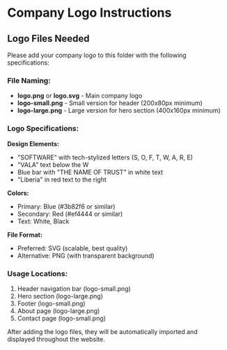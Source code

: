 # Company Logo Instructions

## Logo Files Needed

Please add your company logo to this folder with the following specifications:

### File Naming:
- **logo.png** or **logo.svg** - Main company logo
- **logo-small.png** - Small version for header (200x80px minimum)
- **logo-large.png** - Large version for hero section (400x160px minimum)

### Logo Specifications:

**Design Elements:**
- "SOFTWARE" with tech-stylized letters (S, O, F, T, W, A, R, E)
- "VALA" text below the W
- Blue bar with "THE NAME OF TRUST" in white text
- "Liberia" in red text to the right

**Colors:**
- Primary: Blue (#3b82f6 or similar)
- Secondary: Red (#ef4444 or similar)
- Text: White, Black

**File Format:**
- Preferred: SVG (scalable, best quality)
- Alternative: PNG (with transparent background)

### Usage Locations:
1. Header navigation bar (logo-small.png)
2. Hero section (logo-large.png)
3. Footer (logo-small.png)
4. About page (logo-large.png)
5. Contact page (logo-small.png)

After adding the logo files, they will be automatically imported and displayed throughout the website.

